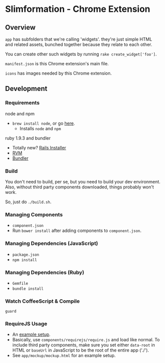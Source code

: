 # Slimformation - Chrome Extension

## Overview

`app` has subfolders that we're calling 'widgets'. they're just simple HTML and related assets, bunched together because they relate to each other. 

You can create other such widgets by running `rake create_widget['foo']`.

`manifest.json` is this Chrome extension's main file.

`icons` has images needed by this Chrome extension.

## Development

### Requirements

node and npm

- `brew install node`, or go [here](http://nodejs.org/download/).
  - Installs `node` and `npm`

ruby 1.9.3 and bundler

- Totally new? [Rails Installer](http://railsinstaller.org/)
- [RVM](http://rvm.io)
- [Bundler](http://rubygems.org/gems/bundler)

### Build

You don't need to build, per se, but you need to build your dev environment. Also, without third party components downloaded, things probably won't work.

So, just do `./build.sh`.


### Managing Components

- `component.json`
- Run `bower install` after adding components to `component.json`.

### Managing Dependencies (JavaScript)

- `package.json`
- `npm install`

### Managing Dependencies (Ruby)

- `Gemfile`
- `bundle install`

### Watch CoffeeScript & Compile

`guard`



### RequireJS Usage
- An [example setup](http://requirejs.org/docs/start.html).
- Basically, use `components/requirejs/require.js` and load like normal. To include third party components, make sure you set either `data-root` in HTML or `baseUrl` in JavaScript to be the root of the entire app ('./').
- See `app/mockup/mockup.html` for an example setup.


